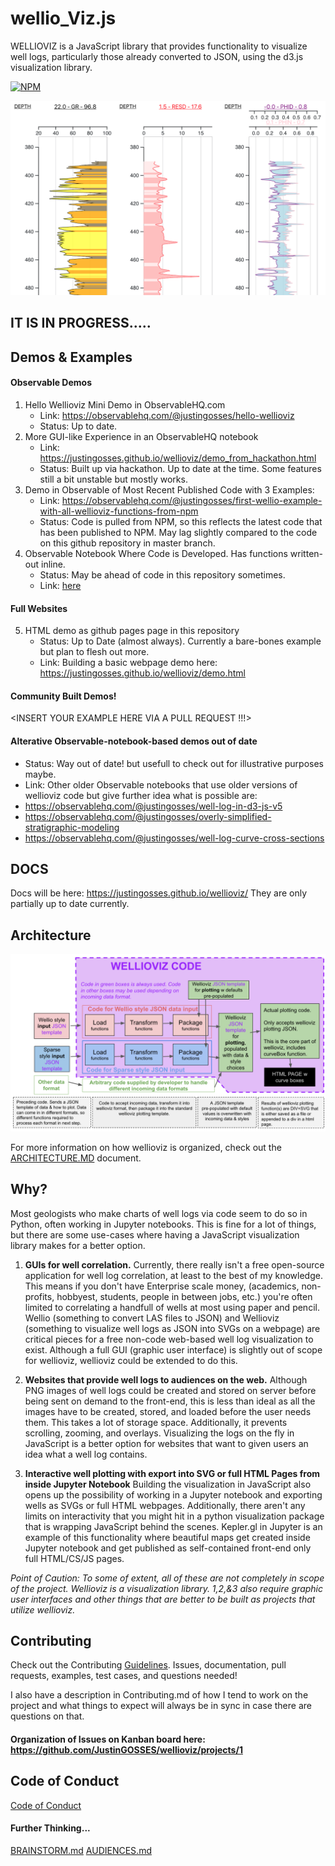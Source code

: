 # wellio_Viz.js

WELLIOVIZ is a JavaScript library that provides functionality to visualize well logs, particularly those already converted to JSON, using the d3.js visualization library.

[![NPM](https://nodei.co/npm/wellioviz.png?compact=true)](https://npmjs.org/package/wellioviz)

<a href="https://observablehq.com/@justingosses/well-log-in-d3-js-v5-notebook-2"><img src="docs/images/well_log_screenshot_new.png"></a>

## IT IS IN PROGRESS.....

## Demos & Examples

#### Observable Demos
1. Hello Wellioviz Mini Demo in ObservableHQ.com
    - Link: https://observablehq.com/@justingosses/hello-wellioviz
    - Status: Up to date.
2. More GUI-like Experience in an ObservableHQ notebook
    - Link: https://justingosses.github.io/wellioviz/demo_from_hackathon.html
    - Status: Built up via hackathon. Up to date at the time. Some features still a bit unstable but mostly works.
3. Demo in Observable of Most Recent Published Code with 3 Examples:
    - Link: <a href="https://observablehq.com/@justingosses/first-wellio-example-with-all-wellioviz-functions-from-npm">https://observablehq.com/@justingosses/first-wellio-example-with-all-wellioviz-functions-from-npm</a>
    - Status: Code is pulled from NPM, so this reflects the latest code that has been published to NPM. May lag slightly compared to the code on this github repository in master branch. 
4. Observable Notebook Where Code is Developed. Has functions written-out inline. 
    - Status: May be ahead of code in this repository sometimes.
    - Link: <a href="https://observablehq.com/@justingosses/well-log-in-d3-js-v5-notebook-2">here</a>
#### Full Websites
5. HTML demo as github pages page in this repository
    - Status: Up to Date (almost always). Currently a bare-bones example but plan to flesh out more.
    - Link: Building a basic webpage demo here: https://justingosses.github.io/wellioviz/demo.html 

#### Community Built Demos!
<INSERT YOUR EXAMPLE HERE VIA A PULL REQUEST !!!>


#### Alterative Observable-notebook-based demos out of date
- Status: Way out of date! but usefull to check out for illustrative purposes maybe.
- Link: Other older Observable notebooks that use older versions of wellioviz code but give further idea what is possible are: 
- https://observablehq.com/@justingosses/well-log-in-d3-js-v5
- https://observablehq.com/@justingosses/overly-simplified-stratigraphic-modeling
- https://observablehq.com/@justingosses/well-log-curve-cross-sections

## DOCS
Docs will be here: https://justingosses.github.io/wellioviz/ They are only partially up to date currently. 

## Architecture 
<a href="images/wellioviz_architecture.png"><img src="docs/images/wellioviz_architecture.png"></a>

For more information on how wellioviz is organized, check out the <a href="docs/ARCHITECTURE.MD">ARCHITECTURE.MD</a> document. 


## Why?

Most geologists who make charts of well logs via code seem to do so in Python, often working in Jupyter notebooks. This is fine for a lot of things, but there are some use-cases where having a JavaScript visualization library makes for a better option.

1. <b>GUIs for well correlation.</b> Currently, there really isn't a free open-source application for well log correlation, at least to the best of my knowledge. This means if you don't have Enterprise scale money, (academics, non-profits, hobbyest, students, people in between jobs, etc.) you're often limited to correlating a handfull of wells at most using paper and pencil. Wellio (something to convert LAS files to JSON) and Wellioviz (something to visualize well logs as JSON into SVGs on a webpage) are critical pieces for a free non-code web-based well log visualization to exist. Although a full GUI (graphic user interface) is slightly out of scope for wellioviz, wellioviz could be extended to do this. 

2. <b>Websites that provide well logs to audiences on the web.</b> Although PNG images of well logs could be created and stored on server before being sent on demand to the front-end, this is less than ideal as all the images have to be created, stored, and loaded before the user needs them. This takes a lot of storage space. Additionally, it prevents scrolling, zooming, and overlays. Visualizing the logs on the fly in JavaScript is a better option for websites that want to given users an idea what a well log contains.

3. <b>Interactive well plotting with export into SVG or full HTML Pages from inside Jupyter Notebook</b>  Building the visualization in JavaScript also opens up the possibility of working in a Jupyter notebook and exporting wells as SVGs or full HTML webpages. Additionally, there aren't any limits on interactivity that you might hit in a python visualization package that is wrapping JavaScript behind the scenes. Kepler.gl in Jupyter is an example of this functionality where beautiful maps get created inside Jupyter notebook and get published as self-contained front-end only full HTML/CS/JS pages.

<i>Point of Caution: To some of extent, all of these are not completely in scope of the project. Wellioviz is a visualization library. 1,2,&3 also require graphic user interfaces and other things that are better to be built as projects that utilize wellioviz.</i>


## Contributing
Check out the Contributing <a href="https://github.com/JustinGOSSES/wellioviz/blob/master/CONTRIBUTING.md">Guidelines</a>. Issues, documentation, pull requests, examples, test cases, and questions needed!

I also have a description in Contributing.md of how I tend to work on the project and what things to expect will always be in sync in case there are questions on that.

#### Organization of Issues on Kanban board here: https://github.com/JustinGOSSES/wellioviz/projects/1

## Code of Conduct
<a href="CODE_OF_CONDUCT.md">Code of Conduct</a>


#### Further Thinking...

<a href="docs/BRAINSTORMS.md">BRAINSTORM.md</a>
<a href="docs/audiences.md">AUDIENCES.md</a>

